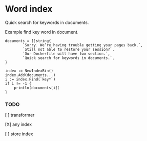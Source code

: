 # Word index

Quick search for keywords in documents.


Example find key word in document.

```
documents = []string{
		`Sorry. We’re having trouble getting your pages back.`,
		`Still not able to restore your session?`,
		`Our Dockerfile will have two section.`,
		`Quick search for keywords in documents.`,
}

index := NewIndexBin()
index.Add(documents...)
i := index.Find(`key*`)
if i != -1 {
    println(documents[i])
}
```

### TODO

[ ] transformer

[X] any index

[ ] store index
